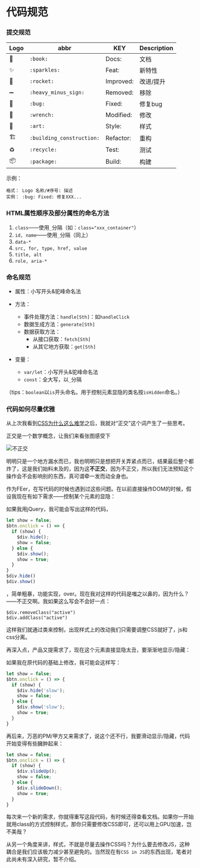 # 代码规范

### 提交规范
| Logo                    | abbr                        | KEY               | Description |
| ----------------------- | --------                    | -----------       |-------------|
| :book:                  | `:book:`                    | Docs:             | 文档         |
| :sparkles:              | `:sparkles:`                | Feat:             | 新特性       |
| :rocket:                | `:rocket:`                  | Improved:         | 改进/提升     |
| :heavy_minus_sign:      | `:heavy_minus_sign:`        | Removed:          | 移除         |
| :bug:                   | `:bug:`                     | Fixed:            | 修复bug      |
| :wrench:                | `:wrench:`                  | Modified:         | 修改         |
| :art:                   | `:art:`                     | Style:            | 样式         |
| :building_construction: | `:building_construction:`   | Refactor:         | 重构         |
| :recycle:               | `:recycle:`                 | Test:             | 测试         |
| :package:               | `:package:`                 | Build:            | 构建         |

示例：
```
格式： Logo 名称/#序号: 描述
实例： :bug: Fixed: 修复XXX...
```

### HTML属性顺序及部分属性的命名方法
1. `class`——使用`_`分隔（如：`class="xxx_container"`）
2. `id, name`——使用`_`分隔（同上）
3. `data-*`
4. `src, for, type, href, value`
5. `title, alt`
6. `role, aria-*`

### 命名规范

- 属性：小写开头&驼峰命名法


- 方法：
  - 事件处理方法：`handle[Sth]`：如`handleClick`
  - 数据生成方法：`generate[Sth]`
  - 数据获取方法：
    - 从接口获取：`fetch[Sth]`
    - 从其它地方获取：`get[Sth]`
- 变量：
  - `var/let`：小写开头&驼峰命名法
  - `const`：全大写，以`_`分隔

（tips：`boolean`以`is`开头命名。用于控制元素显隐的类名按`isHidden`命名。）

### 代码如何尽量优雅

从上次我看到[CSS为什么这么难学](https://zhuanlan.zhihu.com/p/29888231)之后，我就对“正交”这个词产生了一些思考。

正交是一个数学概念，让我们来看张图感受下

![不正交](https://ws1.sinaimg.cn/large/005AMlhfgy1fnkljjykdwg30ak06yb2c.jpg)

明明只是一个地方漏水而已，我也明明只是想把开关弄紧点而已，结果最后整个都炸了，这是我们始料未及的，因为这**不正交**，因为不正交，所以我们无法预知这个操作会不会影响别的东西，真可谓牵一发而动全身也。

作为FEer，在写代码的时候也遇到过这些问题。在以前直接操作DOM的时候，假设我现在有如下需求——控制某个元素的显隐：

如果我用jQuery，我可能会写出这样的代码，

```javascript
let show = false;
$btn.onclick = () => {
  if (show) {
    $div.hide();
    show = false;
  } else {
    $div.show();
    show = true;
  }
}
$div.hide()
$div.show()
```

，简单粗暴，功能实现，over。现在我对这样的代码是嗤之以鼻的，因为什么？——不正交啊。我如果这么写会不会好一点：

```
$div.removeClass("active")
$div.addClass("active")
```
这样我们就通过类来控制，出现样式上的改动我们只需要调整CSS就好了，js和css分离。

再深入点，产品又提需求了，现在这个元素直接显隐太丑，要渐渐地显示/隐藏：

如果我在原代码的基础上修改，我可能会这样写：

```javascript
let show = false;
$btn.onclick = () => {
  if (show) {
    $div.hide('slow');
    show = false;
  } else {
    $div.show('slow');
    show = true;
  }
}
```

再后来，万恶的PM/甲方又来需求了，说这个还不行，我要滑动显示/隐藏，代码开始变得有些臃肿起来：

```javascript
let show = false;
$btn.onclick = () => {
  if (show) {
    $div.slideUp();
    show = false;
  } else {
    $div.slideDown();
    show = true;
  }
}
```

每次来一个新的需求，你就得重写这段代码，有时候还得查看文档。如果你一开始就用class的方式控制样式，那你只需要修改CSS即可，还可以用上GPU加速，岂不美哉？

从另一个角度来讲，样式，不就是尽量去操作CSS吗？为什么要去修改JS，这种耦合是我们应该极力减少甚至避免的。当然现在有`CSS in JS`的东西出现，笔者对此尚未有深入研究，暂不介绍。
